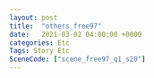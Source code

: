 ```yaml
---
layout: post
title:  "others_free97"
date:   2021-03-02 04:00:00 +0000
categories: Etc
Tags: Story Etc
SceneCode: ["scene_free97_q1_s20"]
---
```

